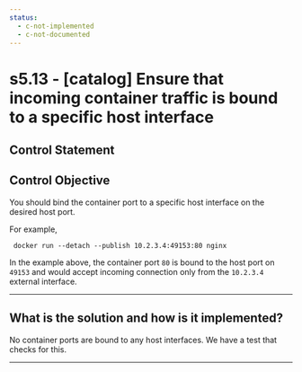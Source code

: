 ```yaml
---
status:
  - c-not-implemented
  - c-not-documented
---
```


# s5.13 - \[catalog\] Ensure that incoming container traffic is bound to a specific host interface

## Control Statement

## Control Objective

You should bind the container port to a specific host interface on the desired host port.

For example,

```  docker run --detach --publish 10.2.3.4:49153:80 nginx  ```

In the example above, the container port `80` is bound to the host port on `49153` and would accept incoming connection only from the `10.2.3.4` external interface.

______________________________________________________________________

## What is the solution and how is it implemented?

No container ports are bound to any host interfaces. We have a test that checks for this.

______________________________________________________________________
